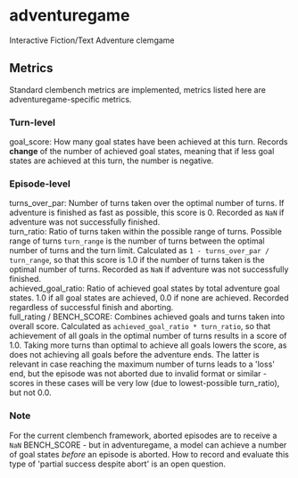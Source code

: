 # adventuregame
Interactive Fiction/Text Adventure clemgame
## Metrics
Standard clembench metrics are implemented, metrics listed here are adventuregame-specific metrics.
### Turn-level
goal_score: How many goal states have been achieved at this turn. Records **change** of the number of achieved goal 
states, meaning that if less goal states are achieved at this turn, the number is negative.
### Episode-level
turns_over_par: Number of turns taken over the optimal number of turns. If adventure is finished as fast as possible, 
this score is 0. Recorded as `NaN` if adventure was not successfully finished.  
turn_ratio: Ratio of turns taken within the possible range of turns. Possible range of turns `turn_range` is the number 
of turns between the optimal number of turns and the turn limit. Calculated as `1 - turns_over_par / turn_range`, so 
that this score is 1.0 if the number of turns taken is the optimal number of turns. Recorded as `NaN` if adventure was 
not successfully finished.  
achieved_goal_ratio: Ratio of achieved goal states by total adventure goal states. 1.0 if all goal states are achieved, 
0.0 if none are achieved. Recorded regardless of successful finish and aborting.  
full_rating / BENCH_SCORE: Combines achieved goals and turns taken into overall score. Calculated as 
`achieved_goal_ratio * turn_ratio`, so that achievement of all goals in the optimal number of turns results in a score 
of 1.0. Taking more turns than optimal to achieve all goals lowers the score, as does not achieving all goals before the 
adventure ends. The latter is relevant in case reaching the maximum number of turns leads to a 'loss' end, but the 
episode was not aborted due to invalid format or similar - scores in these cases will be very low (due to 
lowest-possible turn_ratio), but not 0.0.  
### Note
For the current clembench framework, aborted episodes are to receive a `NaN` BENCH_SCORE - but in adventuregame, a 
model can achieve a number of goal states *before* an episode is aborted. How to record and evaluate this type of 
'partial success despite abort' is an open question.